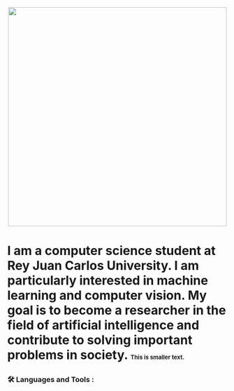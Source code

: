 <div id="header" align="center">
  <img src="https://media.tenor.com/xVbh42PIQdMAAAAC/haruhi-suzumiya-plotting.gif" width="500"/>
</div>
<h1>
  
I am a computer science student at Rey Juan Carlos University. I am particularly interested in machine learning and computer vision. My goal is to become a researcher in the field of artificial intelligence and contribute to solving important problems in society.
   <font size="-1">This is smaller text.</font>
</h1>


### :hammer_and_wrench: Languages and Tools :
